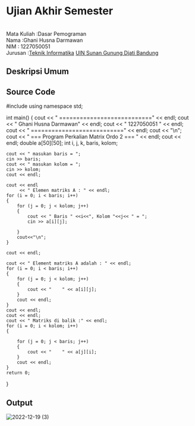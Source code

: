 # Ujian Akhir Semester 
<br>Mata Kuliah 	:Dasar Pemograman
<br> Nama		:Ghani Husna Darmawan
<br>NIM		:	1227050051
<br>Jurusan		:[Teknik Informatika](http://if.uinsgd.ac.id/) [UIN Sunan Gunung Djati Bandung](https://uinsgd.ac.id/) 

## Deskripsi Umum

## Source Code
#include <iostream>
using namespace std;

int main()
{
    cout << " ===========================" << endl;
    cout << " Ghani Husna Darmawan" << endl;
    cout << " 1227050051 " << endl;
    cout << " ===========================" << endl;
    cout << "\n";
    cout << " === Program Perkalian Matrix Ordo 2 === " << endl;
    cout << endl;
    double a[50][50];
    int i, j, k, baris, kolom;

    cout << " masukan baris = ";
    cin >> baris;
    cout << " masukan kolom = ";
    cin >> kolom;
    cout << endl;

    cout << endl
         << " Elemen matriks A : " << endl;
    for (i = 0; i < baris; i++)
    {
        for (j = 0; j < kolom; j++)
        {
            cout << " Baris " <<i<<", Kolom "<<j<< " = ";
            cin >> a[i][j];
             
        }
        cout<<"\n";
    }

    cout << endl;

    cout << " Element matriks A adalah : " << endl;
    for (i = 0; i < baris; i++)
    {
        for (j = 0; j < kolom; j++)
        {
            cout << "    " << a[i][j];
        }
        cout << endl;
    }
    cout << endl;
    cout << endl;
    cout << " Matriks di balik :" << endl;
    for (i = 0; i < kolom; i++)
    {
        
        for (j = 0; j < baris; j++)
        {
            cout << "    " << a[j][i];
        }
        cout << endl;
    }
    return 0;
}
## Output
![2022-12-19 (3)](https://user-images.githubusercontent.com/120998349/208375251-dddb318b-63c8-4c3a-abd4-d995c064f158.png)
